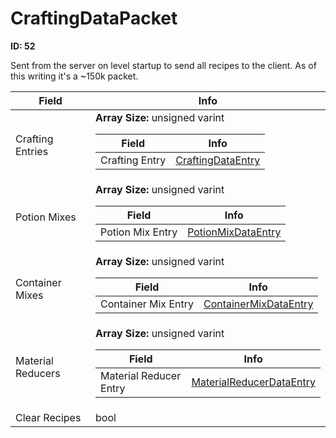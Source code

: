 # CraftingDataPacket

__ID: 52__

Sent from the server on level startup to send all recipes to the client. As of this writing it's a ~150k packet.

<table><thead><tr><th>Field</th><th>Info</th></tr></thead><tbody>
<tr><td>Crafting Entries</td><td><b>Array Size:</b> unsigned varint
  <table><thead><tr><th>Field</th><th>Info</th></tr></thead><tbody>
  <tr><td>Crafting Entry</td><td><a href="../types/CraftingDataEntry.md">CraftingDataEntry</a></td></tr>
  </tbody></table></td></tr>
<tr><td>Potion Mixes</td><td><b>Array Size:</b> unsigned varint
  <table><thead><tr><th>Field</th><th>Info</th></tr></thead><tbody>
  <tr><td>Potion Mix Entry</td><td><a href="../types/PotionMixDataEntry.md">PotionMixDataEntry</a></td></tr>
  </tbody></table></td></tr>
<tr><td>Container Mixes</td><td><b>Array Size:</b> unsigned varint
  <table><thead><tr><th>Field</th><th>Info</th></tr></thead><tbody>
  <tr><td>Container Mix Entry</td><td><a href="../types/ContainerMixDataEntry.md">ContainerMixDataEntry</a></td></tr>
  </tbody></table></td></tr>
<tr><td>Material Reducers</td><td><b>Array Size:</b> unsigned varint
  <table><thead><tr><th>Field</th><th>Info</th></tr></thead><tbody>
  <tr><td>Material Reducer Entry</td><td><a href="../types/MaterialReducerDataEntry.md">MaterialReducerDataEntry</a></td></tr>
  </tbody></table></td></tr>
<tr><td>Clear Recipes</td><td>bool</td></tr>
</tbody></table>